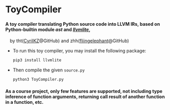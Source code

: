 # ToyCompiler

#### A toy compiler translating Python source code into LLVM IRs, based on Python-builtin module *ast* and [*llvmlite*](https://github.com/numba/llvmlite),

&emsp;by tht([CyrilKZ](https://github.com/CyrilKZ)@GitHub) and zhh([fliingelephant](https://github.com/fliingelephant)@GitHub)

- To run this toy compiler, you may install the following package:

    ```bash
    pip3 install llvmlite
    ```
    
- Then compile the given ```source.py```
    ```bash
    python3 ToyCompiler.py
    ```
    
#### As a course project, only few features are supported, not including type inference of function arguments, returning call result of another function in a function, etc.
